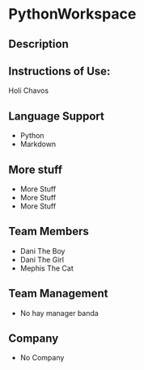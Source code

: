 # PythonWorkspace
## Description 

## Instructions of Use:
Holi Chavos

## Language Support
- Python
- Markdown

## More stuff
- More Stuff
- More Stuff
- More Stuff

## Team Members
- Dani The Boy
- Dani The Girl
- Mephis The Cat


## Team Management
- No hay manager banda

## Company
- No Company
